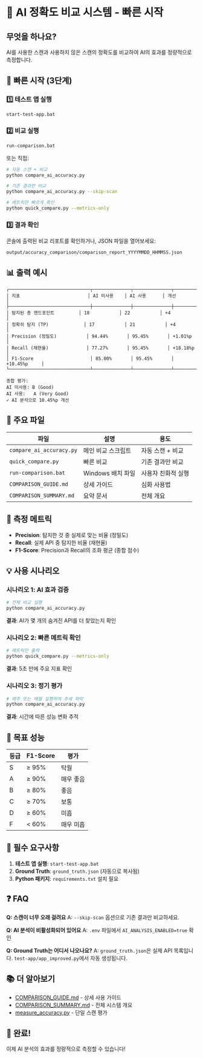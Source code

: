 # 🎯 AI 정확도 비교 시스템 - 빠른 시작

## 무엇을 하나요?

AI를 사용한 스캔과 사용하지 않은 스캔의 정확도를 비교하여 AI의 효과를 정량적으로 측정합니다.

## 🚀 빠른 시작 (3단계)

### 1️⃣ 테스트 앱 실행

```bash
start-test-app.bat
```

### 2️⃣ 비교 실행

```bash
run-comparison.bat
```

또는 직접:

```bash
# 자동 스캔 + 비교
python compare_ai_accuracy.py

# 기존 결과만 비교
python compare_ai_accuracy.py --skip-scan

# 메트릭만 빠르게 확인
python quick_compare.py --metrics-only
```

### 3️⃣ 결과 확인

콘솔에 출력된 비교 리포트를 확인하거나, JSON 파일을 열어보세요:

```
output/accuracy_comparison/comparison_report_YYYYMMDD_HHMMSS.json
```

## 📊 출력 예시

```
┌──────────────────────────────┬──────────────┬──────────────┬──────────────┐
│ 지표                         │ AI 미사용    │ AI 사용      │ 개선         │
├──────────────────────────────┼──────────────┼──────────────┼──────────────┤
│ 탐지된 총 엔드포인트         │ 18           │ 22           │ +4           │
│ 정확히 탐지 (TP)             │ 17           │ 21           │ +4           │
│ Precision (정밀도)           │ 94.44%       │ 95.45%       │ +1.01%p      │
│ Recall (재현율)              │ 77.27%       │ 95.45%       │ +18.18%p     │
│ F1-Score                     │ 85.00%       │ 95.45%       │ +10.45%p     │
└──────────────────────────────┴──────────────┴──────────────┴──────────────┘

종합 평가:
AI 미사용: B (Good)
AI 사용:   A (Very Good)
✓ AI 분석으로 10.45%p 개선
```

## 📁 주요 파일

| 파일 | 설명 | 용도 |
|------|------|------|
| `compare_ai_accuracy.py` | 메인 비교 스크립트 | 자동 스캔 + 비교 |
| `quick_compare.py` | 빠른 비교 | 기존 결과만 비교 |
| `run-comparison.bat` | Windows 배치 파일 | 사용자 친화적 실행 |
| `COMPARISON_GUIDE.md` | 상세 가이드 | 심화 사용법 |
| `COMPARISON_SUMMARY.md` | 요약 문서 | 전체 개요 |

## 🔬 측정 메트릭

- **Precision**: 탐지한 것 중 실제로 맞는 비율 (정밀도)
- **Recall**: 실제 API 중 탐지한 비율 (재현율)
- **F1-Score**: Precision과 Recall의 조화 평균 (종합 점수)

## 💡 사용 시나리오

### 시나리오 1: AI 효과 검증

```bash
# 전체 비교 실행
python compare_ai_accuracy.py
```

**결과**: AI가 몇 개의 숨겨진 API를 더 찾았는지 확인

### 시나리오 2: 빠른 메트릭 확인

```bash
# 메트릭만 출력
python quick_compare.py --metrics-only
```

**결과**: 5초 만에 주요 지표 확인

### 시나리오 3: 정기 평가

```bash
# 매주 또는 매월 실행하여 추세 파악
python compare_ai_accuracy.py
```

**결과**: 시간에 따른 성능 변화 추적

## 🎯 목표 성능

| 등급 | F1-Score | 평가 |
|------|----------|------|
| S | ≥ 95% | 탁월 |
| A | ≥ 90% | 매우 좋음 |
| B | ≥ 80% | 좋음 |
| C | ≥ 70% | 보통 |
| D | ≥ 60% | 미흡 |
| F | < 60% | 매우 미흡 |

## 🔧 필수 요구사항

1. **테스트 앱 실행**: `start-test-app.bat`
2. **Ground Truth**: `ground_truth.json` (자동으로 복사됨)
3. **Python 패키지**: `requirements.txt` 설치 필요

## ❓ FAQ

**Q: 스캔이 너무 오래 걸려요**
A: `--skip-scan` 옵션으로 기존 결과만 비교하세요.

**Q: AI 분석이 비활성화되어 있어요**
A: `.env` 파일에서 `AI_ANALYSIS_ENABLED=true` 확인

**Q: Ground Truth는 어디서 나오나요?**
A: `ground_truth.json`은 실제 API 목록입니다. `test-app/app_improved.py`에서 자동 생성됩니다.

## 📚 더 알아보기

- [COMPARISON_GUIDE.md](COMPARISON_GUIDE.md) - 상세 사용 가이드
- [COMPARISON_SUMMARY.md](COMPARISON_SUMMARY.md) - 전체 시스템 개요
- [measure_accuracy.py](measure_accuracy.py) - 단일 스캔 평가

## 🎉 완료!

이제 AI 분석의 효과를 정량적으로 측정할 수 있습니다!
